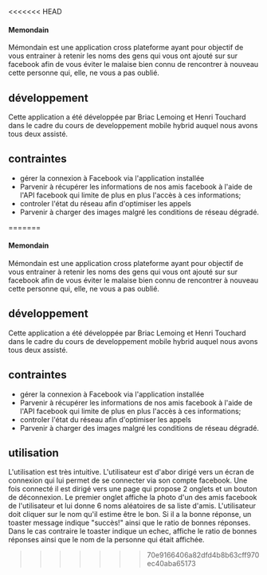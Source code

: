 <<<<<<< HEAD
#### Memondain ####

Mémondain est une application cross plateforme ayant pour objectif de vous entrainer à retenir les noms des gens qui vous ont ajouté sur sur facebook
afin de vous éviter le malaise bien connu de rencontrer à nouveau cette personne qui, elle, ne vous a pas oublié.


## développement ##
Cette application a été développée par Briac Lemoing et Henri Touchard dans le cadre du cours de developpement mobile hybrid auquel nous avons tous deux assisté.

## contraintes ##
- gérer la connexion à Facebook via l'application installée
- Parvenir à récupérer les informations de nos amis facebook à l'aide de l'API facebook qui limite de plus en plus l'accès à ces informations;
- controler l'état du réseau afin d'optimiser les appels
- Parvenir à charger des images malgré les conditions de réseau dégradé.



=======
#### Memondain ####

Mémondain est une application cross plateforme ayant pour objectif de vous entrainer à retenir les noms des gens qui vous ont ajouté sur sur facebook
afin de vous éviter le malaise bien connu de rencontrer à nouveau cette personne qui, elle, ne vous a pas oublié.


## développement ##
Cette application a été développée par Briac Lemoing et Henri Touchard dans le cadre du cours de developpement mobile hybrid auquel nous avons tous deux assisté.

## contraintes ##
- gérer la connexion à Facebook via l'application installée
- Parvenir à récupérer les informations de nos amis facebook à l'aide de l'API facebook qui limite de plus en plus l'accès à ces informations;
- controler l'état du réseau afin d'optimiser les appels
- Parvenir à charger des images malgré les conditions de réseau dégradé.

## utilisation ##
L'utilisation est très intuitive.
L'utilisateur est d'abor dirigé vers un écran de connexion qui lui permet de se connecter via son compte facebook.
Une fois connecté il est dirigé vers une page qui propose 2 onglets et un bouton de déconnexion.
Le premier onglet affiche la photo d'un des amis facebook de l'utilisateur et lui donne 6 noms aléatoires de sa liste d'amis. L'utilisateur doit cliquer sur le nom qu'il estime être le bon. Si il a la bonne réponse, un toaster message indique "succès!" ainsi que le ratio de bonnes réponses. Dans le cas contraire le toaster indique un echec, affiche le ratio de bonnes réponses ainsi que le nom de la personne qui était affichée. 





>>>>>>> 70e9166406a82dfd4b8b63cff970ec40aba65173
